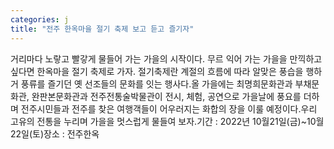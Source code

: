 ```yaml
---
categories: j
title: "전주 한옥마을 절기 축제 보고 듣고 즐기자"
---
```

거리마다 노랗고 빨갛게 물들어 가는 가을의 시작이다. 무르 익어 가는 가을을 만끽하고 싶다면 한옥마을 절기 축제로 가자. 절기축제란 계절의 흐름에 따라 알맞은 풍습을 행하거 풍류를 즐기던 옛 선조들의 문화를 잇는 행사다.올 가을에는 최명희문화관과 부채문화관, 완판본문화관과 전주전통술박물관이 전시, 체험, 공연으로 가을날에 풍요를 더하며 전주시민들과 전주를 찾은 여행객들이 어우러지는 화합의 장을 이룰 예정이다.우리 고유의 전통을 누리며 가을을 멋스럽게 물들여 보자.기간 : 2022년 10월21일(금)~10월22일(토)장소 : 전주한옥